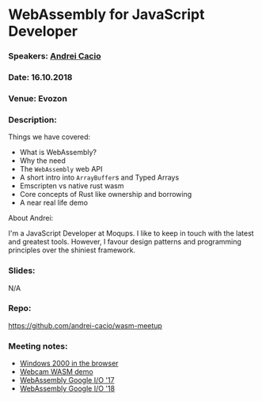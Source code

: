 # WebAssembly for JavaScript Developer

### Speakers: [Andrei Cacio](https://github.com/andrei-cacio)
### Date: 16.10.2018
### Venue: Evozon
### Description:

Things we have covered:

- What is WebAssembly?
- Why the need
- The `WebAssembly` web API
- A short intro into `ArrayBuffer`s and Typed Arrays
- Emscripten vs native rust wasm
- Core concepts of Rust like ownership and borrowing
- A near real life demo

About Andrei:

I'm a JavaScript Developer at Moqups. I like to keep in touch with the latest and greatest tools. However, I favour design patterns and programming principles over the shiniest framework.
### Slides:
N/A

### Repo:
https://github.com/andrei-cacio/wasm-meetup

### Meeting notes:
- [Windows 2000 in the browser](https://www.reddit.com/r/webdev/comments/98ufca/windows_2000_emulated_in_webassembly/)
- [Webcam WASM demo](https://d2jta7o2zej4pf.cloudfront.net/)
- [WebAssembly Google I/O '17](https://www.youtube.com/watch?v=6v4E6oksar0)
- [WebAssembly Google I/O '18](https://www.youtube.com/watch?v=BnYq7JapeDA&t=599s)

